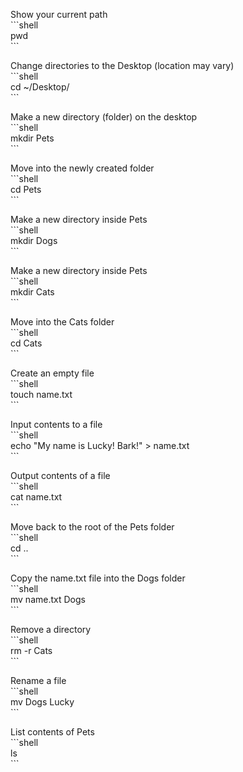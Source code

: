 Show your current path  
\`\`\`shell  
pwd  
\`\`\`

Change directories to the Desktop (location may vary)  
\`\`\`shell  
cd \~/Desktop/  
\`\`\`

Make a new directory (folder) on the desktop  
\`\`\`shell  
mkdir Pets  
\`\`\`

Move into the newly created folder  
\`\`\`shell  
cd Pets  
\`\`\`

Make a new directory inside Pets  
\`\`\`shell  
mkdir Dogs  
\`\`\`

Make a new directory inside Pets  
\`\`\`shell  
mkdir Cats  
\`\`\`

Move into the Cats folder  
\`\`\`shell  
cd Cats  
\`\`\`

Create an empty file  
\`\`\`shell  
touch name.txt  
\`\`\`

Input contents to a file  
\`\`\`shell  
echo "My name is Lucky\! Bark\!" \> name.txt  
\`\`\`

Output contents of a file  
\`\`\`shell  
cat name.txt  
\`\`\`

Move back to the root of the Pets folder  
\`\`\`shell  
cd ..  
\`\`\`

Copy the name.txt file into the Dogs folder  
\`\`\`shell  
mv name.txt Dogs  
\`\`\`

Remove a directory  
\`\`\`shell  
rm \-r Cats  
\`\`\`

Rename a file  
\`\`\`shell  
mv Dogs Lucky  
\`\`\`

List contents of Pets  
\`\`\`shell  
ls  
\`\`\`

